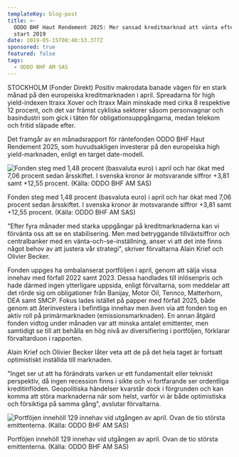 ```yaml
---
templateKey: blog-post
title: >-
  ODDO BHF Haut Rendement 2025: Mer sansad kreditmarknad att vänta efter stark
  start 2019
date: 2019-05-15T08:40:53.377Z
sponsored: true
featured: false
tags:
  - ODDO BHF AM SAS
---
```

STOCKHOLM (Fonder Direkt) Positiv makrodata banade vägen för en stark månad på den europeiska kreditmarknaden i april. Spreadarna för high yield-indexen Itraxx Xover och Itraxx Main minskade med cirka 8 respektive 12 procent, och det var främst cykliska sektorer såsom personvagnar och basindustri som gick i täten för obligationsuppgångarna, medan telekom och fritid släpade efter.



Det framgår av en månadsrapport för räntefonden ODDO BHF Haut Rendement 2025, som huvudsakligen investerar på den europeiska high yield-marknaden, enligt en target date-modell.

![Fonden steg med 1,48 procent (basvaluta euro) i april och har ökat med 7,06 procent sedan årsskiftet. I svenska kronor är motsvarande siffror +3,81 samt +12,55 procent. (Källa: ODDO BHF AM SAS)](/img/oddo15maj.png)

<span class="image-caption">Fonden steg med 1,48 procent (basvaluta euro) i april och har ökat med 7,06 procent sedan årsskiftet. I svenska kronor är motsvarande siffror +3,81 samt +12,55 procent. (Källa: ODDO BHF AM SAS)</span>

"Efter fyra månader med starka uppgångar på kreditmarknaderna kan vi förvänta oss att se en stabilisering. Men med betryggande tillväxtsiffror och centralbanker med en vänta-och-se-inställning, anser vi att det inte finns något behov av att justera vår strategi", skriver förvaltarna Alain Krief och Olivier Becker.



Fonden uppges ha ombalanserat portföljen i april, genom att sälja vissa innehav med förfall 2022 samt 2023. Dessa handlades till inlösenpris och hade därmed ingen ytterligare uppsida, enligt förvaltarna, som meddelar att det rörde sig om obligationer från Banijay, Motor Oil, Tennco, Matterhorn, DEA samt SMCP. Fokus lades istället på papper med förfall 2025, både genom att återinvestera i befintliga innehav men även via att fonden tog en aktiv roll på primärmarknaden (emissionsmarknaden). En annan åtgärd fonden vidtog under månaden var att minska antalet emittenter, men samtidigt se till att behålla en hög nivå av diversifiering i portföljen, förklarar förvaltarduon i rapporten.



Alain Krief och Olivier Becker låter veta att de på det hela taget är fortsatt optimistiskt inställda till marknaden.



"Inget ser ut att ha förändrats varken ur ett fundamentalt eller tekniskt perspektiv, då ingen recession finns i sikte och vi fortfarande ser ordentliga kreditinflöden. Geopolitiska händelser kvarstår dock i förgrunden och kan komma att störa marknaderna när som helst, varför vi är både optimistiska och försiktiga på samma gång", avslutar förvaltarna.

![Portföjen innehöll 129 innehav vid utgången av april. Ovan de tio största emittenterna. (Källa: ODDO BHF AM SAS)](/img/oddo15maj2.png)

<span class="image-caption">Portföjen innehöll 129 innehav vid utgången av april. Ovan de tio största emittenterna. (Källa: ODDO BHF AM SAS)</span>
